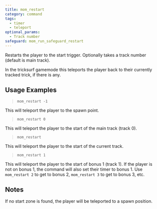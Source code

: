 ```yaml
---
title: mom_restart
category: command
tags:
  - timer
  - teleport
optional_params:
  - Track number
safeguard: mom_run_safeguard_restart
---
```


Restarts the player to the start trigger. Optionally takes a track number (default is main track).

In the tricksurf gamemode this teleports the player back to their currently tracked trick, if there is any.

## Usage Examples

> `mom_restart -1`

This will teleport the player to the spawn point.

> `mom_restart 0`

This will teleport the player to the start of the main track (track 0).

> `mom_restart`

This will teleport the player to the start of the current track.

> `mom_restart 1`

This will teleport the player to the start of bonus 1 (track 1). If the player is not on bonus 1, the command will also set their timer to bonus 1.
Use `mom_restart 2` to get to bonus 2, `mom_restart 3` to get to bonus 3, etc.

## Notes

If no start zone is found, the player will be teleported to a spawn position.


